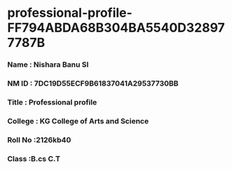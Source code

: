 # professional-profile-FF794ABDA68B304BA5540D328977787B


### Name : Nishara Banu SI
### NM ID : 7DC19D55ECF9B61837041A29537730BB
### Title : Professional profile
### College : KG College of Arts and Science
### Roll No :2126kb40
### Class :B.cs C.T
